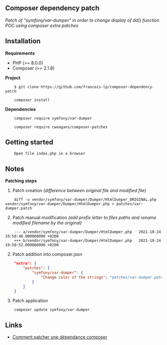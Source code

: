 ## Composer dependency patch
*Patch of "symfony/var-dumper" in order to change display of dd() function*
<br/>*POC using composer extra patches*

## Installation

__Requirements__
 - PHP (>= 8.0.0)
 - Composer (>= 2.1.8)

__Project__
```
    $ git clone https://github.com/francois-lp/composer-dependency-patch
```
```
    composer install
```

__Dependencies__
```
    composer require symfony/var-dumper
```
```
    composer require cweagans/composer-patches
```

## Getting started
```
    Open file index.php in a browser
```

## Notes
__Patching steps__
1. Patch creation *(difference between original file and modified file)*
```shell
    diff -u vendor/symfony/var-dumper/Dumper/HtmlDumper_ORIGINAL.php vendor/symfony/var-dumper/Dumper/HtmlDumper.php > patches/var-dumper.patch
```
2. Patch manual modification *(add prefix letter to files paths and rename modified filename by the original)*
```
    --- a/vendor/symfony/var-dumper/Dumper/HtmlDumper.php	2021-10-24 19:50:48.000000000 +0200
    +++ b/vendor/symfony/var-dumper/Dumper/HtmlDumper.php	2021-10-24 19:50:52.000000000 +0200
```
2. Patch addition into composer.json
```json
    "extra": {
        "patches": {
            "symfony/var-dumper": {
                "Change color of the strings": "patches/var-dumper.patch"
            }
        }
    }
```
3. Patch application
```
    composer update symfony/var-dumper
```

## Links
* [Comment patcher une dépendance composer](https://www.youtube.com/watch?v=FyeUf5SDSCc)
